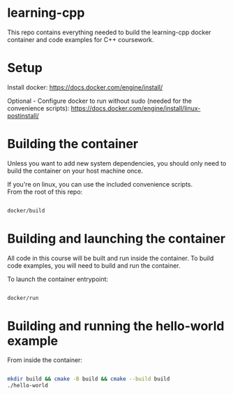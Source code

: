 # learning-cpp
This repo contains everything needed to build the learning-cpp docker container and code examples for C++ coursework.

# Setup

Install docker: https://docs.docker.com/engine/install/ 

Optional - Configure docker to run without sudo (needed for the convenience scripts): https://docs.docker.com/engine/install/linux-postinstall/

# Building the container

Unless you want to add new system dependencies, you should only need to build the container on your host machine once. 

If you're on linux, you can use the included convenience scripts. \
From the root of this repo:

```bash

docker/build

```

# Building and launching the container

All code in this course will be built and run inside the container. To build code examples, you will need to build and run the container. 

To launch the container entrypoint:

```bash

docker/run

```

# Building and running the hello-world example

From inside the container:

```bash

mkdir build && cmake -B build && cmake --build build
./hello-world

```
